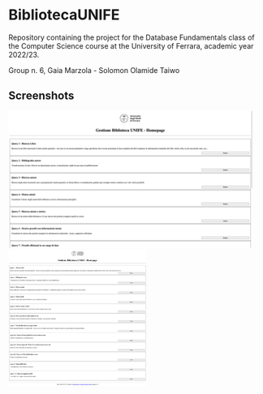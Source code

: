 # BibliotecaUNIFE

Repository containing the project for the Database Fundamentals class of the Computer Science course at the University of Ferrara, academic year 2022/23.

Group n. 6, Gaia Marzola - Solomon Olamide Taiwo

## Screenshots

<img src="Pagine web/immagini/full-hd-BibliotecaUNIFE.png" max-width="480" height="270">
<img src="Pagine web/immagini/full-page-BibliotecaUNIFE.png" max-width="480" height="270">